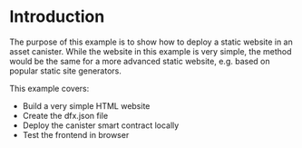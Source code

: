 # Introduction
The purpose of this example is to show how to deploy a static website in an asset canister. While the website in this example is very simple, the method would be the same for a more advanced static website, e.g. based on popular static site generators.

This example covers:

- Build a very simple HTML website
- Create the dfx.json file
- Deploy the canister smart contract locally
- Test the frontend in browser 
